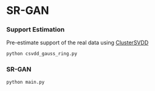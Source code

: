 # SR-GAN

### Support Estimation
Pre-estimate support of the real data using [ClusterSVDD](https://github.com/nicococo/ClusterSvdd)  
```python
python csvdd_gauss_ring.py
```

### SR-GAN
```python
python main.py
```
